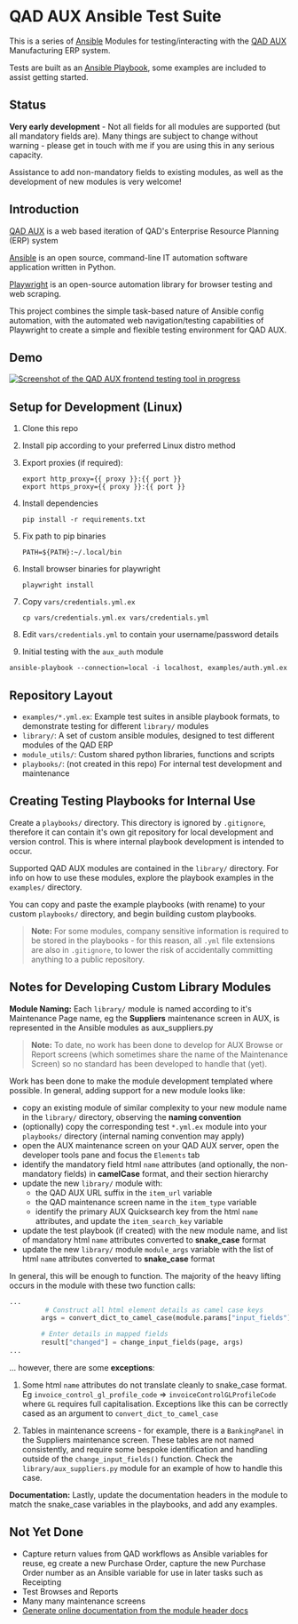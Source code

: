 # QAD AUX Ansible Test Suite

This is a series of [Ansible](https://www.ansible.com/how-ansible-works/) Modules for testing/interacting with the [QAD AUX](https://www.qad.com/solutions/adaptive-ux) Manufacturing ERP system.

Tests are built as an [Ansible Playbook](https://docs.ansible.com/ansible/latest/playbook_guide/playbooks_intro.html), some examples are included to assist getting started.

## Status

**Very early development** - Not all fields for all modules are supported (but all mandatory fields are). Many things are subject to change without warning - please get in touch with me if you are using this in any serious capacity.

Assistance to add non-mandatory fields to existing modules, as well as the development of new modules is very welcome!

## Introduction

[QAD AUX](https://www.qad.com/solutions/adaptive-ux) is a web based iteration of QAD's Enterprise Resource Planning (ERP) system 

[Ansible](https://www.ansible.com/how-ansible-works/) is an open source, command-line IT automation software application written in Python.

[Playwright](https://playwright.dev/) is an open-source automation library for browser testing and web scraping.

This project combines the simple task-based nature of Ansible config automation, with the automated web navigation/testing capabilities of Playwright to create a simple and flexible testing environment for QAD AUX.

## Demo

[![Screenshot of the QAD AUX frontend testing tool in progress](https://img.youtube.com/vi/_s2ovk1pIYA/0.jpg)](https://www.youtube.com/watch?v=_s2ovk1pIYA)

## Setup for Development (Linux)

1. Clone this repo
    
2. Install pip according to your preferred Linux distro method
    
3. Export proxies (if required):

    ```
    export http_proxy={{ proxy }}:{{ port }}
    export https_proxy={{ proxy }}:{{ port }}
    ```
4. Install dependencies
    
    ```
    pip install -r requirements.txt
    ```
5. Fix path to pip binaries
    
    ```
    PATH=${PATH}:~/.local/bin
    ```
6. Install browser binaries for playwright
    
    ```
    playwright install
    ```
7. Copy `vars/credentials.yml.ex`
    
    ```
    cp vars/credentials.yml.ex vars/credentials.yml
    ```
8. Edit `vars/credentials.yml` to contain your username/password details
    
9. Initial testing with the `aux_auth` module

```
ansible-playbook --connection=local -i localhost, examples/auth.yml.ex
```

## Repository Layout

 - `examples/*.yml.ex`: Example test suites in ansible playbook formats, to demonstrate testing for different `library/` modules
 - `library/`: A set of custom ansible modules, designed to test different modules of the QAD ERP
 - `module_utils/`: Custom shared python libraries, functions and scripts
 - `playbooks/`: (not created in this repo) For internal test development and maintenance

## Creating Testing Playbooks for Internal Use

Create a `playbooks/` directory. This directory is ignored by `.gitignore`, therefore it can contain it's own git repository for local development and version control. This is where internal playbook development is intended to occur.

Supported QAD AUX modules are contained in the `library/` directory. For info on how to use these modules, explore the playbook examples in the `examples/` directory.

You can copy and paste the example playbooks (with rename) to your custom `playbooks/` directory, and begin building custom playbooks.

> **Note:** For some modules, company sensitive information is required to be stored in the playbooks - for this reason, all `.yml` file extensions are also in `.gitignore`, to lower the risk of accidentally committing anything to a public repository.

## Notes for Developing Custom Library Modules

**Module Naming:** Each `library/` module is named according to it's Maintenance Page name, eg the **Suppliers** maintenance screen in AUX, is represented in the Ansible modules as aux_suppliers.py

> **Note:** To date, no work has been done to develop for AUX Browse or Report screens (which sometimes share the name of the Maintenance Screen) so no standard has been developed to handle that (yet).

Work has been done to make the module development templated where possible. In general, adding support for a new module looks like:
 - copy an existing module of similar complexity to your new module name in the `library/` directory, observing the **naming convention**
 - (optionally) copy the corresponding test `*.yml.ex` module into your `playbooks/` directory (internal naming convention may apply)
 - open the AUX maintenance screen on your QAD AUX server, open the developer tools pane and focus the `Elements` tab
 - identify the mandatory field html `name` attributes (and optionally, the non-mandatory fields) in **camelCase** format, and their section hierarchy
 - update the new `library/` module with:
   - the QAD AUX URL suffix in the `item_url` variable
   - the QAD maintenance screen name in the `item_type` variable
   - identify the primary AUX Quicksearch key from the html `name` attributes, and update the `item_search_key` variable
 - update the test playbook (if created) with the new module name, and list of mandatory html `name` attributes converted to **snake_case** format
 - update the new `library/` module `module_args` variable with the list of html `name` attributes converted to **snake_case** format

In general, this will be enough to function. The majority of the heavy lifting occurs in the module with these two function calls:
```python
...
         # Construct all html element details as camel case keys
        args = convert_dict_to_camel_case(module.params["input_fields"], ["GL"])

        # Enter details in mapped fields
        result["changed"] = change_input_fields(page, args)
...
```

... however, there are some **exceptions**:

1. Some html `name` attributes do not translate cleanly to snake_case format. Eg `invoice_control_gl_profile_code` => `invoiceControlGLProfileCode` where `GL` requires full capitalisation. Exceptions like this can be correctly cased as an argument to `convert_dict_to_camel_case`

2. Tables in maintenance screens - for example, there is a `BankingPanel` in the Suppliers maintenance screen. These tables are not named consistently, and require some bespoke identification and handling outside of the `change_input_fields()` function. Check the `library/aux_suppliers.py` module for an example of how to handle this case.

**Documentation:** Lastly, update the documentation headers in the module to match the snake_case variables in the playbooks, and add any examples.

## Not Yet Done

- Capture return values from QAD workflows as Ansible variables for reuse, eg create a new Purchase Order, capture the new Purchase Order number as an Ansible variable for use in later tasks such as Receipting 
- Test Browses and Reports
- Many many maintenance screens
- [Generate online documentation from the module header docs](https://stackoverflow.com/questions/65735013/how-to-generate-a-documentation-from-ansible-modules)
